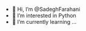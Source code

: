 - 👋 Hi, I’m @SadeghFarahani
- 👀 I’m interested in Python
- 🌱 I’m currently learning ...


<!---
SadeghFarahani/SadeghFarahani is a ✨ special ✨ repository because its `README.md` (this file) appears on your GitHub profile.
You can click the Preview link to take a look at your changes.
--->
